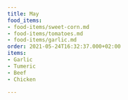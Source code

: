 ```yaml
---
title: May
food_items:
- food-items/sweet-corn.md
- food-items/tomatoes.md
- food-items/garlic.md
order: 2021-05-24T16:32:37.000+02:00
items:
- Garlic
- Tumeric
- Beef
- Chicken

---
```

